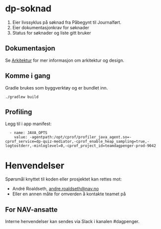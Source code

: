 # dp-soknad

1. Eier livssyklus på søknad fra Påbegynt til Journalført.
2. Eier dokumentasjonkrav for søknader
3. Status for søknader og liste gitt bruker 

## Dokumentasjon

Se [Arkitektur](docs/arkitektur) for mer informasjon om arkitektur og design.

## Komme i gang

Gradle brukes som byggverktøy og er bundlet inn.

`./gradlew build`

## Profiling

Legg til i app manifest:

```
  - name: JAVA_OPTS
    value: -agentpath:/opt/cprof/profiler_java_agent.so=-cprof_service=dp-quiz-mediator,-cprof_enable_heap_sampling=true,-logtostderr,-minloglevel=0,-cprof_project_id=teamdagpenger-prod-9042
 ```

# Henvendelser

Spørsmål knyttet til koden eller prosjektet kan rettes mot:

* André Roaldseth, andre.roaldseth@nav.no
* Eller en annen måte for omverden å kontakte teamet på

## For NAV-ansatte

Interne henvendelser kan sendes via Slack i kanalen #dagpenger.
